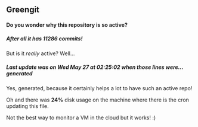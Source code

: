 ## Greengit

#### Do you wonder why this repository is so active?

##### After all it has 11286 commits!

But is it *really* active? Well...

##### Last update was on Wed May 27 at 02:25:02 when those lines were... generated

Yes, generated, because it certainly helps a lot to have such an active repo!

Oh and there was **24%** disk usage on the machine
where there is the cron updating this file.

Not the best way to monitor a VM in the cloud but it works! :)
